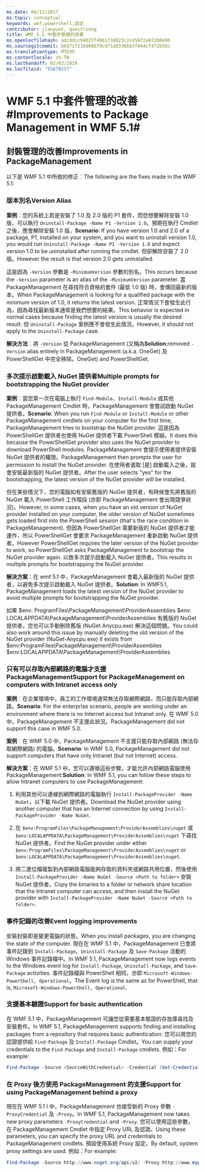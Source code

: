 ```yaml
---
ms.date: 06/12/2017
ms.topic: conceptual
keywords: wmf,powershell,設定
contributor: jianyunt, quoctruong
title: WMF 5.1 中套件管理的改善
ms.openlocfilehash: adcddcc94022f4961f3dd23c2cd56f2a8720049b
ms.sourcegitcommit: b6871f21bd666f9cd71dd336bb3f844cf472b56c
ms.translationtype: MTE95
ms.contentlocale: zh-TW
ms.lasthandoff: 02/03/2019
ms.locfileid: "55679217"
---
```

# <a name="improvements-to-package-management-in-wmf-51"></a><span data-ttu-id="52f49-103">WMF 5.1 中套件管理的改善#</span><span class="sxs-lookup"><span data-stu-id="52f49-103">Improvements to Package Management in WMF 5.1#</span></span>

## <a name="improvements-in-packagemanagement"></a><span data-ttu-id="52f49-104">封裝管理的改善</span><span class="sxs-lookup"><span data-stu-id="52f49-104">Improvements in PackageManagement</span></span> ##
<span data-ttu-id="52f49-105">以下是 WMF 5.1 中所做的修正︰</span><span class="sxs-lookup"><span data-stu-id="52f49-105">The following are the fixes made in the WMF 5.1:</span></span>

### <a name="version-alias"></a><span data-ttu-id="52f49-106">版本別名</span><span class="sxs-lookup"><span data-stu-id="52f49-106">Version Alias</span></span>

<span data-ttu-id="52f49-107">**案例**︰您的系統上若是安裝了 1.0 及 2.0 版的 P1 套件，而您想要解除安裝 1.0 版，可以執行 `Uninstall-Package -Name P1 -Version 1.0`。預期在執行 Cmdlet 之後，應會解除安裝 1.0 版，</span><span class="sxs-lookup"><span data-stu-id="52f49-107">**Scenario**: If you have version 1.0 and 2.0 of a package, P1, installed on your system, and you want to uninstall version 1.0, you would run `Uninstall-Package -Name P1 -Version 1.0` and expect version 1.0 to be uninstalled after running the cmdlet.</span></span> <span data-ttu-id="52f49-108">但卻解除安裝了 2.0 版。</span><span class="sxs-lookup"><span data-stu-id="52f49-108">However the result is that version 2.0 gets uninstalled.</span></span>

<span data-ttu-id="52f49-109">這是因為 `-Version` 參數是 `-MinimumVersion` 參數的別名。</span><span class="sxs-lookup"><span data-stu-id="52f49-109">This occurs because the `-Version` parameter is an alias of the `-MinimumVersion` parameter.</span></span> <span data-ttu-id="52f49-110">當 PackageManagement 在尋找符合資格的套件 (最低 1.0 版) 時，會傳回最新的版本。</span><span class="sxs-lookup"><span data-stu-id="52f49-110">When PackageManagement is looking for a qualified package with the minimum version of 1.0, it returns the latest version.</span></span> <span data-ttu-id="52f49-111">正常情況下會發生此行為，因為尋找最新版本通常是我們想要的結果。</span><span class="sxs-lookup"><span data-stu-id="52f49-111">This behavior is expected in normal cases because finding the latest version is usually the desired result.</span></span> <span data-ttu-id="52f49-112">但 `Uninstall-Package` 案例應不會發生此情況。</span><span class="sxs-lookup"><span data-stu-id="52f49-112">However, it should not apply to the `Uninstall-Package` case.</span></span>

<span data-ttu-id="52f49-113">**解決方法**︰將 `-Version` 從 PackageManagement (又稱為</span><span class="sxs-lookup"><span data-stu-id="52f49-113">**Solution**:removed `-Version` alias entirely in PackageManagement (a.k.a.</span></span> <span data-ttu-id="52f49-114">OneGet) 及 PowerShellGet 中完全移除。</span><span class="sxs-lookup"><span data-stu-id="52f49-114">OneGet) and PowerShellGet.</span></span>

### <a name="multiple-prompts-for-bootstrapping-the-nuget-provider"></a><span data-ttu-id="52f49-115">多次提示啟動載入 NuGet 提供者</span><span class="sxs-lookup"><span data-stu-id="52f49-115">Multiple prompts for bootstrapping the NuGet provider</span></span>

<span data-ttu-id="52f49-116">**案例**︰當您第一次在電腦上執行 `Find-Module`、`Install-Module` 或其他 PackageManagement Cmdlet 時，PackageManagement 會嘗試啟動 NuGet 提供者。</span><span class="sxs-lookup"><span data-stu-id="52f49-116">**Scenario**: When you run `Find-Module` or `Install-Module` or other PackageManagement cmdlets on your computer for the first time, PackageManagement tries to bootstrap the NuGet provider.</span></span> <span data-ttu-id="52f49-117">這是因為 PowerShellGet 提供者也使用 NuGet 提供者下載 PowerShell 模組。</span><span class="sxs-lookup"><span data-stu-id="52f49-117">It does this because the PowerShellGet provider also uses the NuGet provider to download PowerShell modules.</span></span> <span data-ttu-id="52f49-118">PackageManagement 會提示使用者提供安裝 NuGet 提供者的權限。</span><span class="sxs-lookup"><span data-stu-id="52f49-118">PackageManagement then prompts the user for permission to install the NuGet provider.</span></span> <span data-ttu-id="52f49-119">在使用者選取 [是] 啟動載入之後，就會安裝最新版的 NuGet 提供者。</span><span class="sxs-lookup"><span data-stu-id="52f49-119">After the user selects "yes" for the bootstrapping, the latest version of the NuGet provider will be installed.</span></span>

<span data-ttu-id="52f49-120">但在某些情況下，您的電腦如有安裝舊版的 NuGet 提供者，有時候會先將舊版的 NuGet 載入 PowerShell 工作階段 (亦即 PackageManagement 會出現競爭狀況)。</span><span class="sxs-lookup"><span data-stu-id="52f49-120">However, in some cases, when you have an old version of NuGet provider installed on your computer, the older version of NuGet sometimes gets loaded first into the PowerShell session (that's the race condition in PackageManagement).</span></span> <span data-ttu-id="52f49-121">但因為 PowerShellGet 需要新版的 NuGet 提供者才能運作，所以 PowerShellGet 會要求 PackageManagement 重新啟動 NuGet 提供者。</span><span class="sxs-lookup"><span data-stu-id="52f49-121">However PowerShellGet requires the later version of the NuGet provider to work, so PowerShellGet asks PackageManagement to bootstrap the NuGet provider again.</span></span> <span data-ttu-id="52f49-122">以致多次提示啟動載入 NuGet 提供者。</span><span class="sxs-lookup"><span data-stu-id="52f49-122">This results in multiple prompts for bootstrapping the NuGet provider.</span></span>

<span data-ttu-id="52f49-123">**解決方案**：在 wmf 5.1 中，PackageManagement 會載入最新版的 NuGet 提供者，以避免多次提示啟動載入 NuGet 提供者。</span><span class="sxs-lookup"><span data-stu-id="52f49-123">**Solution**: In WMF5.1, PackageManagement loads the latest version of the NuGet provider to avoid multiple prompts for bootstrapping the NuGet provider.</span></span>

<span data-ttu-id="52f49-124">如果 $env: ProgramFiles\PackageManagement\ProviderAssemblies $env: LOCALAPPDATA\PackageManagement\ProviderAssemblies 有舊版的 NuGet 提供者，您也可以手動刪除舊版 (NuGet Anycpu.exe) 解決這個問題。</span><span class="sxs-lookup"><span data-stu-id="52f49-124">You could also work around this issue by manually deleting the old version of the NuGet provider (NuGet-Anycpu.exe) if exists from $env:ProgramFiles\PackageManagement\ProviderAssemblies $env:LOCALAPPDATA\PackageManagement\ProviderAssemblies</span></span>


### <a name="support-for-packagemanagement-on-computers-with-intranet-access-only"></a><span data-ttu-id="52f49-125">只有可以存取內部網路的電腦才支援 PackageManagement</span><span class="sxs-lookup"><span data-stu-id="52f49-125">Support for PackageManagement on computers with Intranet access only</span></span>

<span data-ttu-id="52f49-126">**案例**︰在企業環境中，員工的工作環境通常無法存取網際網路，而只能存取內部網路。</span><span class="sxs-lookup"><span data-stu-id="52f49-126">**Scenario**: For the enterprise scenario, people are working under an environment where there is no Internet access but Intranet only.</span></span> <span data-ttu-id="52f49-127">在 WMF 5.0 中，PackageManagement 不支援此狀況。</span><span class="sxs-lookup"><span data-stu-id="52f49-127">PackageManagement did not support this case in WMF 5.0.</span></span>

<span data-ttu-id="52f49-128">**案例**︰在 WMF 5.0 中，PackageManagement 不支援只能存取內部網路 (無法存取網際網路) 的電腦。</span><span class="sxs-lookup"><span data-stu-id="52f49-128">**Scenario**: In WMF 5.0, PackageManagement did not support computers that have only Intranet (but not Internet) access.</span></span>

<span data-ttu-id="52f49-129">**解決方案**：在 WMF 5.1 中，您可以遵循這些步驟，才能允許內部網路電腦使用 PackageManagement:</span><span class="sxs-lookup"><span data-stu-id="52f49-129">**Solution**: In WMF 5.1, you can follow these steps to allow Intranet computers to use PackageManagement:</span></span>

1. <span data-ttu-id="52f49-130">利用其他可以連線到網際網路的電腦執行 `Install-PackageProvider -Name NuGet`，以下載 NuGet 提供者。</span><span class="sxs-lookup"><span data-stu-id="52f49-130">Download the NuGet provider using another computer that has an Internet connection by using `Install-PackageProvider -Name NuGet`.</span></span>

2. <span data-ttu-id="52f49-131">在 `$env:ProgramFiles\PackageManagement\ProviderAssemblies\nuget` 或 `$env:LOCALAPPDATA\PackageManagement\ProviderAssemblies\nuget` 下尋找 NuGet 提供者。</span><span class="sxs-lookup"><span data-stu-id="52f49-131">Find the NuGet provider under either `$env:ProgramFiles\PackageManagement\ProviderAssemblies\nuget`  or  `$env:LOCALAPPDATA\PackageManagement\ProviderAssemblies\nuget`.</span></span>

3. <span data-ttu-id="52f49-132">將二進位檔複製到內部網路電腦能夠存取的資料夾或網路共用位置，然後使用 `Install-PackageProvider -Name NuGet -Source <Path to folder>` 安裝 NuGet 提供者。</span><span class="sxs-lookup"><span data-stu-id="52f49-132">Copy the binaries to a folder or network share location that the Intranet computer can access, and then install the NuGet provider with `Install-PackageProvider -Name NuGet -Source <Path to folder>`.</span></span>


### <a name="event-logging-improvements"></a><span data-ttu-id="52f49-133">事件記錄的改善</span><span class="sxs-lookup"><span data-stu-id="52f49-133">Event logging improvements</span></span>

<span data-ttu-id="52f49-134">安裝封裝即是變更電腦的狀態。</span><span class="sxs-lookup"><span data-stu-id="52f49-134">When you install packages, you are changing the state of the computer.</span></span> <span data-ttu-id="52f49-135">現在在 WMF 5.1 中，PackageManagement 已會將事件記錄到 `Install-Package`、`Uninstall-Package` 及 `Save-Package` 活動的 Windows 事件記錄檔中。</span><span class="sxs-lookup"><span data-stu-id="52f49-135">In WMF 5.1, PackageManagement now logs events to the Windows event log for `Install-Package`, `Uninstall-Package`, and `Save-Package` activities.</span></span> <span data-ttu-id="52f49-136">事件記錄檔與 PowerShell 相同，亦即 `Microsoft-Windows-PowerShell, Operational`。</span><span class="sxs-lookup"><span data-stu-id="52f49-136">The Event log  is the same as for PowerShell, that is, `Microsoft-Windows-PowerShell, Operational`.</span></span>

### <a name="support-for-basic-authentication"></a><span data-ttu-id="52f49-137">支援基本驗證</span><span class="sxs-lookup"><span data-stu-id="52f49-137">Support for basic authentication</span></span>

<span data-ttu-id="52f49-138">在 WMF 5.1 中，PackageManagement 可讓您從需要基本驗證的存放庫尋找及安裝套件。</span><span class="sxs-lookup"><span data-stu-id="52f49-138">In WMF 5.1, PackageManagement supports finding and installing packages from a repository that requires basic authentication.</span></span> <span data-ttu-id="52f49-139">您可以將您的認證提供給 `Find-Package` 及 `Install-Package` Cmdlet。</span><span class="sxs-lookup"><span data-stu-id="52f49-139">You can supply your credentials to the `Find-Package` and `Install-Package` cmdlets.</span></span> <span data-ttu-id="52f49-140">例如：</span><span class="sxs-lookup"><span data-stu-id="52f49-140">For example:</span></span>

``` PowerShell
Find-Package -Source <SourceWithCredential> -Credential (Get-Credential)
```
### <a name="support-for-using-packagemanagement-behind-a-proxy"></a><span data-ttu-id="52f49-141">在 Proxy 後方使用 PackageManagement 的支援</span><span class="sxs-lookup"><span data-stu-id="52f49-141">Support for using PackageManagement behind a proxy</span></span>

<span data-ttu-id="52f49-142">現在在 WMF 5.1 l 中，PackageManagement 也接受新的 Proxy 參數 `-ProxyCredential` 及 `-Proxy`。</span><span class="sxs-lookup"><span data-stu-id="52f49-142">In WMF 5.1, PackageManagement now takes new proxy parameters `-ProxyCredential` and `-Proxy`.</span></span> <span data-ttu-id="52f49-143">您可以使用這些參數，在 PackageManagement Cmdlet 中指定 Proxy URL 及認證。</span><span class="sxs-lookup"><span data-stu-id="52f49-143">Using these parameters, you can specify the proxy URL and credentials to PackageManagement cmdlets.</span></span> <span data-ttu-id="52f49-144">預設使用系統 Proxy 設定。</span><span class="sxs-lookup"><span data-stu-id="52f49-144">By default, system proxy settings are used.</span></span> <span data-ttu-id="52f49-145">例如：</span><span class="sxs-lookup"><span data-stu-id="52f49-145">For example:</span></span>

``` PowerShell
Find-Package -Source http://www.nuget.org/api/v2/ -Proxy http://www.myproxyserver.com -ProxyCredential (Get-Credential)
```
